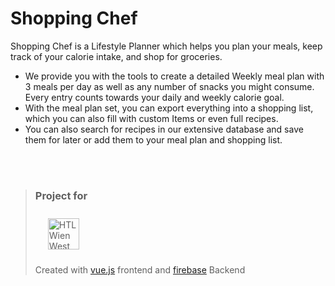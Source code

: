 # Shopping Chef

Shopping Chef is a Lifestyle Planner which helps you plan your meals, keep track of your calorie intake, and shop for groceries.  
- We provide you with the tools to create a detailed Weekly meal plan with 3 meals per day as well as any number of snacks you might consume. Every entry counts towards your daily and weekly calorie goal.  
- With the meal plan set, you can export everything into a shopping list, which you can also fill with custom Items or even full recipes.
- You can also search for recipes in our extensive database and save them for later or add them to your meal plan and shopping list. 
  
<br>
<br>


> ### Project for  
> <img src="https://encrypted-tbn0.gstatic.com/images?q=tbn:ANd9GcT_6pSSg1CTZ1j-8gLyz3I6sVVOBuhfo9fUG98Pwo1a&s"  alt="HTL Wien West" style="height:50px;border-radius:20px;padding: 10px 20px" />
>
> Created with [vue.js][2] frontend and [firebase][1] Backend











[1]: <(https://firebase.google.com/?gclid=CjwKCAjwve2TBhByEiwAaktM1AJJO-krvLlR0zZRfO94GIxjZPIq6_5b_Ny49rBDmy-PlYHVX-sbUBoCNwsQAvD_BwE&gclsrc=aw.ds)> "Google firebase Website"
[2]: <https://vuejs.org> "vuejs Documentation"
